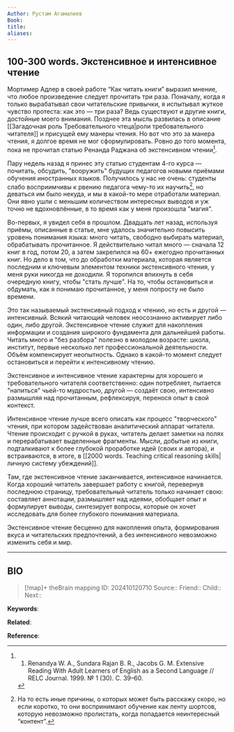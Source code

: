 ```yaml
---
Author: Рустам Агамалиев
Book: 
title: 
aliases:
---
```

## 100-300 words. Экстенсивное и интенсивное чтение

Мортимер Адлер в своей работе “Как читать книги” выразил мнение, что любое произведение следует прочитать три раза. Поначалу, когда я только вырабатывал свои читательские привычки, я испытывал жуткое чувство протеста: как это — три раза? Ведь существуют и другие книги, достойные моего внимания. Позднее эта мысль развилась в описание [[Загадочная роль Требовательного чтеца|роли требовательного читателя]] и присущей ему манеры чтения. Но вот что это за манера чтения, я долгое время не мог сформулировать. Ровно до того момента, пока не прочитал статью Ренанда Раджана об экстенсивном чтении[^1].

Пару недель назад я принес эту статью студентам 4-го курса — почитать, обсудить, "вооружить" будущих педагогов новыми приёмами обучения иностранных языков. Получилось у нас не очень: студенты слабо восприимчивы к рвению педагога чему-то их научить[^2], но деваться им было некуда, и мы в какой-то мере отработали материал. Они явно ушли с меньшим количеством интересных выводов и уж точно не вдохновлённые, в то время как у меня произошла "магия".

Во-первых, я увидел себя в прошлом. Двадцать лет назад, используя приёмы, описанные в статье, мне удалось значительно повысить уровень понимания языка: много читать, свободно выбирать материал, обрабатывать прочитанное. Я действительно читал много — сначала 12 книг в год, потом 20, а затем закрепился на 60+ ежегодно прочитанных книг. Но дело в том, что до обработки материала, которая является последним и ключевым элементом техники экстенсивного чтения, у меня руки никогда не доходили. Я торопился впихнуть в себя очередную книгу, чтобы "стать лучше". На то, чтобы остановиться и обдумать, как я понимаю прочитанное, у меня попросту не было времени.

Это так называемый экстенсивный подход к чтению, но есть и другой — интенсивный. Всякий читающий человек неосознанно активирует либо один, либо другой. Экстенсивное чтение служит для накопления информации и создания широкого фундамента для дальнейшей работы. Читать много и "без разбора" полезно в молодом возрасте: школа, институт, первые несколько лет профессиональной деятельности. Объём компенсирует неопытность. Однако в какой-то момент следует остановиться и перейти к интенсивному чтению.

Экстенсивное и интенсивное чтение характерны для хорошего и требовательного читателя соответственно: один потребляет, пытается "напиться" чьей-то мудростью, другой — создаёт свою, интенсивно размышляя над прочитанным, рефлексируя, перенося опыт в свой контекст.

Интенсивное чтение лучше всего описать как процесс "творческого" чтения, при котором задействован аналитический аппарат читателя. Чтение происходит с ручкой в руках, читатель делает заметки на полях и перерабатывает выделенные фрагменты. Мысли, добытые из книги, подталкивают к более глубокой проработке идей (своих и автора), и встраиваются, в итоге, в [[2000 words. Teaching critical reasoning skills|личную систему убеждений]].

Там, где экстенсивное чтение заканчивается, интенсивное начинается. Когда хороший читатель завершает работу с книгой, перевернув последнюю страницу, требовательный читатель только начинает свою: составляет аннотации, размышляет над идеями, обобщает опыт и формулирует выводы, синтезирует вопросы, которые он хочет исследовать для более глубокого понимания материала.

Экстенсивное чтение бесценно для накопления опыта, формирования вкуса и читательских предпочтений, а без интенсивного невозможно изменить себя и мир.

***
## BIO
> [!map]+ theBrain mapping
> ID:  202410120710
> Source::
> Friend::
> Child::
> Next::

**Keywords**:

**Related**:

**Reference**: 

[^1]: 1. Renandya W. A., Sundara Rajan B. R., Jacobs G. M. Extensive Reading With Adult Learners of English as a Second Language // RELC Journal. 1999. № 1 (30). C. 39–60.
[^2]: На то есть иные причины, о которых может быть расскажу скоро, но если коротко, то они воспринимают обучение как ленту шортсов, которую невозможно пролистать, когда попадается неинтересный “контент”.